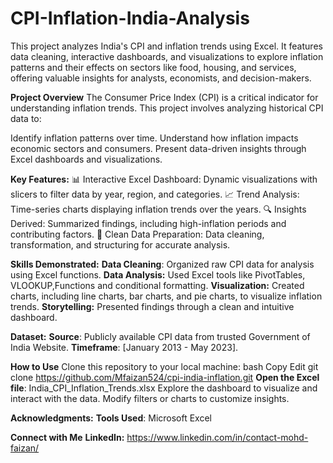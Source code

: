 # CPI-Inflation-India-Analysis
This project analyzes India's CPI and inflation trends using Excel. It features data cleaning, interactive dashboards, and visualizations to explore inflation patterns and their effects on sectors like food, housing, and services, offering valuable insights for analysts, economists, and decision-makers.

**Project Overview**
The Consumer Price Index (CPI) is a critical indicator for understanding inflation trends. This project involves analyzing historical CPI data to:

Identify inflation patterns over time.
Understand how inflation impacts economic sectors and consumers.
Present data-driven insights through Excel dashboards and visualizations.

**Key Features:**
📊 Interactive Excel Dashboard: Dynamic visualizations with slicers to filter data by year, region, and categories.
📈 Trend Analysis: Time-series charts displaying inflation trends over the years.
🔍 Insights Derived: Summarized findings, including high-inflation periods and contributing factors.
📑 Clean Data Preparation: Data cleaning, transformation, and structuring for accurate analysis.

**Skills Demonstrated:**
**Data Cleaning**: Organized raw CPI data for analysis using Excel functions.
**Data Analysis:** Used Excel tools like PivotTables, VLOOKUP,Functions and conditional formatting.
**Visualization:** Created charts, including line charts, bar charts, and pie charts, to visualize inflation trends.
**Storytelling:** Presented findings through a clean and intuitive dashboard.

**Dataset:**
**Source**: Publicly available CPI data from trusted Government of India Website.
**Timeframe**: [January 2013 - May 2023].

**How to Use**
Clone this repository to your local machine:
bash
Copy
Edit
git clone https://github.com/Mfaizan524/cpi-india-inflation.git
**Open the Excel file**: India_CPI_Inflation_Trends.xlsx
Explore the dashboard to visualize and interact with the data.
Modify filters or charts to customize insights.



**Acknowledgments:**
**Tools Used**: Microsoft Excel


**Connect with Me**
**LinkedIn:** https://www.linkedin.com/in/contact-mohd-faizan/

